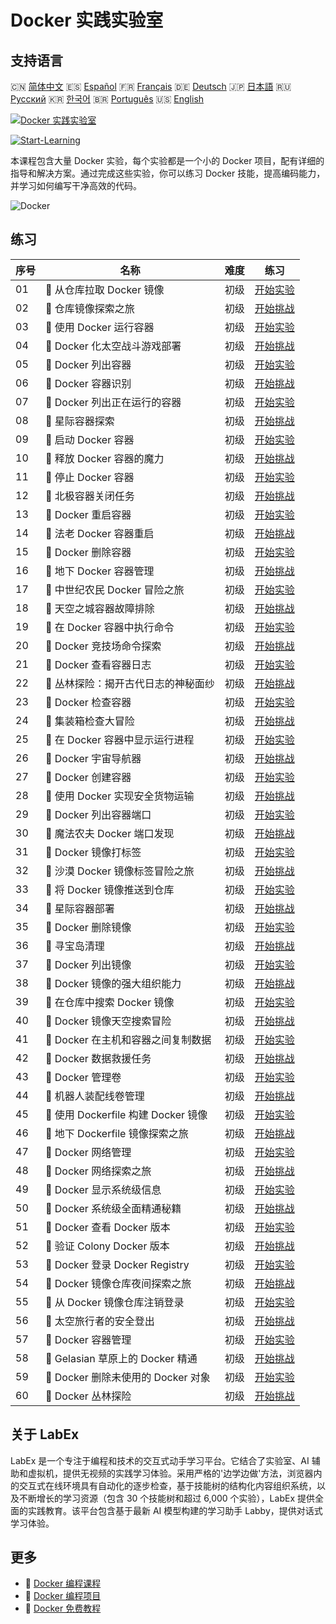 # Docker 实践实验室

## 支持语言

🇨🇳 [简体中文](README_zh.md) 🇪🇸 [Español](README_es.md) 🇫🇷 [Français](README_fr.md) 🇩🇪 [Deutsch](README_de.md) 🇯🇵 [日本語](README_ja.md) 🇷🇺 [Русский](README_ru.md) 🇰🇷 [한국어](README_ko.md) 🇧🇷 [Português](README_pt.md) 🇺🇸 [English](README.md) 

[![Docker 实践实验室](https://cover-creator.labex.io/docker-practice-labs.png?lang=zh)](https://labex.io/zh/courses/docker-practice-labs)

[![Start-Learning](https://img.shields.io/badge/Start-Learning-whitesmoke?style=for-the-badge)](https://labex.io/zh/courses/docker-practice-labs)

本课程包含大量 Docker 实验，每个实验都是一个小的 Docker 项目，配有详细的指导和解决方案。通过完成这些实验，你可以练习 Docker 技能，提高编码能力，并学习如何编写干净高效的代码。

![Docker](https://img.shields.io/badge/Docker-whitesmoke?style=for-the-badge&logo=docker)


## 练习

|   序号 | 名称                                 | 难度   | 练习                                                                                                                             |
|--------|--------------------------------------|--------|----------------------------------------------------------------------------------------------------------------------------------|
|     01 | 📖  从仓库拉取 Docker 镜像           | 初级   | <a target='_blank' href='https://labex.io/zh/tutorials/docker-docker-pull-image-from-repository-271485'>开始实验</a>             |
|     02 | 🎯  仓库镜像探索之旅                 | 初级   | <a target='_blank' href='https://labex.io/zh/labs/docker-repository-image-quest-271484'>开始挑战</a>                             |
|     03 | 📖  使用 Docker 运行容器             | 初级   | <a target='_blank' href='https://labex.io/zh/tutorials/docker-docker-run-a-container-271495'>开始实验</a>                        |
|     04 | 🎯  Docker 化太空战斗游戏部署        | 初级   | <a target='_blank' href='https://labex.io/zh/labs/docker-dockerized-space-battles-deployment-271494'>开始挑战</a>                |
|     05 | 📖  Docker 列出容器                  | 初级   | <a target='_blank' href='https://labex.io/zh/tutorials/docker-docker-list-containers-271475'>开始实验</a>                        |
|     06 | 🎯  Docker 容器识别                  | 初级   | <a target='_blank' href='https://labex.io/zh/tutorials/docker-docker-container-identification-271474'>开始挑战</a>               |
|     07 | 📖  Docker 列出正在运行的容器        | 初级   | <a target='_blank' href='https://labex.io/zh/tutorials/docker-docker-list-running-containers-271483'>开始实验</a>                |
|     08 | 🎯  星际容器探索                     | 初级   | <a target='_blank' href='https://labex.io/zh/labs/docker-interstellar-container-exploration-271482'>开始挑战</a>                 |
|     09 | 📖  启动 Docker 容器                 | 初级   | <a target='_blank' href='https://labex.io/zh/tutorials/docker-docker-start-container-271499'>开始实验</a>                        |
|     10 | 🎯  释放 Docker 容器的魔力           | 初级   | <a target='_blank' href='https://labex.io/zh/labs/docker-docker-container-magic-unleashed-271498'>开始挑战</a>                   |
|     11 | 📖  停止 Docker 容器                 | 初级   | <a target='_blank' href='https://labex.io/zh/tutorials/docker-docker-stop-container-271501'>开始实验</a>                         |
|     12 | 🎯  北极容器关闭任务                 | 初级   | <a target='_blank' href='https://labex.io/zh/labs/docker-arctic-container-shutdown-mission-271500'>开始挑战</a>                  |
|     13 | 📖  Docker 重启容器                  | 初级   | <a target='_blank' href='https://labex.io/zh/tutorials/docker-docker-restart-container-271489'>开始实验</a>                      |
|     14 | 🎯  法老 Docker 容器重启             | 初级   | <a target='_blank' href='https://labex.io/zh/labs/docker-pharaohs-docker-container-restart-271488'>开始挑战</a>                  |
|     15 | 📖  Docker 删除容器                  | 初级   | <a target='_blank' href='https://labex.io/zh/tutorials/docker-docker-remove-container-271491'>开始实验</a>                       |
|     16 | 🎯  地下 Docker 容器管理             | 初级   | <a target='_blank' href='https://labex.io/zh/labs/docker-underground-docker-container-management-271490'>开始挑战</a>            |
|     17 | 📖  中世纪农民 Docker 冒险之旅       | 初级   | <a target='_blank' href='https://labex.io/zh/tutorials/docker-medieval-farmers-docker-adventure-271453'>开始实验</a>             |
|     18 | 🎯  天空之城容器故障排除             | 初级   | <a target='_blank' href='https://labex.io/zh/labs/docker-sky-city-container-troubleshoot-271452'>开始挑战</a>                    |
|     19 | 📖  在 Docker 容器中执行命令         | 初级   | <a target='_blank' href='https://labex.io/zh/tutorials/docker-docker-execute-command-in-container-271461'>开始实验</a>           |
|     20 | 🎯  Docker 竞技场命令探索            | 初级   | <a target='_blank' href='https://labex.io/zh/labs/docker-docker-arena-command-quest-271460'>开始挑战</a>                         |
|     21 | 📖  Docker 查看容器日志              | 初级   | <a target='_blank' href='https://labex.io/zh/tutorials/docker-docker-view-container-logs-271473'>开始实验</a>                    |
|     22 | 🎯  丛林探险：揭开古代日志的神秘面纱 | 初级   | <a target='_blank' href='https://labex.io/zh/tutorials/docker-jungle-expedition-uncovering-ancient-logs-271472'>开始挑战</a>     |
|     23 | 📖  Docker 检查容器                  | 初级   | <a target='_blank' href='https://labex.io/zh/tutorials/docker-docker-inspect-container-271467'>开始实验</a>                      |
|     24 | 🎯  集装箱检查大冒险                 | 初级   | <a target='_blank' href='https://labex.io/zh/tutorials/docker-container-inspection-adventure-271466'>开始挑战</a>                |
|     25 | 📖  在 Docker 容器中显示运行进程     | 初级   | <a target='_blank' href='https://labex.io/zh/tutorials/docker-docker-display-running-processes-in-container-271507'>开始实验</a> |
|     26 | 🎯  Docker 宇宙导航器                | 初级   | <a target='_blank' href='https://labex.io/zh/labs/docker-docker-universe-navigator-271506'>开始挑战</a>                          |
|     27 | 📖  Docker 创建容器                  | 初级   | <a target='_blank' href='https://labex.io/zh/tutorials/docker-docker-create-container-271459'>开始实验</a>                       |
|     28 | 🎯  使用 Docker 实现安全货物运输     | 初级   | <a target='_blank' href='https://labex.io/zh/labs/docker-secure-cargo-transport-with-docker-271458'>开始挑战</a>                 |
|     29 | 📖  Docker 列出容器端口              | 初级   | <a target='_blank' href='https://labex.io/zh/tutorials/docker-docker-list-container-ports-271479'>开始实验</a>                   |
|     30 | 🎯  魔法农夫 Docker 端口发现         | 初级   | <a target='_blank' href='https://labex.io/zh/labs/docker-magic-farmers-docker-port-discovery-271478'>开始挑战</a>                |
|     31 | 📖  Docker 镜像打标签                | 初级   | <a target='_blank' href='https://labex.io/zh/tutorials/docker-docker-tag-an-image-271505'>开始实验</a>                           |
|     32 | 🎯  沙漠 Docker 镜像标签冒险之旅     | 初级   | <a target='_blank' href='https://labex.io/zh/labs/docker-desert-docker-image-tagging-adventure-271504'>开始挑战</a>              |
|     33 | 📖  将 Docker 镜像推送到仓库         | 初级   | <a target='_blank' href='https://labex.io/zh/tutorials/docker-docker-push-image-to-repository-271487'>开始实验</a>               |
|     34 | 🎯  星际容器部署                     | 初级   | <a target='_blank' href='https://labex.io/zh/labs/docker-interstellar-container-deployment-271486'>开始挑战</a>                  |
|     35 | 📖  Docker 删除镜像                  | 初级   | <a target='_blank' href='https://labex.io/zh/tutorials/docker-docker-remove-image-271493'>开始实验</a>                           |
|     36 | 🎯  寻宝岛清理                       | 初级   | <a target='_blank' href='https://labex.io/zh/tutorials/docker-treasure-island-cleanup-271492'>开始挑战</a>                       |
|     37 | 📖  Docker 列出镜像                  | 初级   | <a target='_blank' href='https://labex.io/zh/tutorials/docker-docker-list-images-271463'>开始实验</a>                            |
|     38 | 🎯  Docker 镜像的强大组织能力        | 初级   | <a target='_blank' href='https://labex.io/zh/tutorials/docker-superpower-image-organization-in-docker-271462'>开始挑战</a>       |
|     39 | 📖  在仓库中搜索 Docker 镜像         | 初级   | <a target='_blank' href='https://labex.io/zh/tutorials/docker-docker-search-images-in-repository-271497'>开始实验</a>            |
|     40 | 🎯  Docker 镜像天空搜索冒险          | 初级   | <a target='_blank' href='https://labex.io/zh/labs/docker-docker-image-sky-search-adventure-271496'>开始挑战</a>                  |
|     41 | 📖  Docker 在主机和容器之间复制数据  | 初级   | <a target='_blank' href='https://labex.io/zh/tutorials/docker-docker-copy-data-between-host-and-container-271457'>开始实验</a>   |
|     42 | 🎯  Docker 数据救援任务              | 初级   | <a target='_blank' href='https://labex.io/zh/labs/docker-docker-data-rescue-mission-271456'>开始挑战</a>                         |
|     43 | 📖  Docker 管理卷                    | 初级   | <a target='_blank' href='https://labex.io/zh/tutorials/docker-docker-manage-volumes-271511'>开始实验</a>                         |
|     44 | 🎯  机器人装配线卷管理               | 初级   | <a target='_blank' href='https://labex.io/zh/labs/docker-robotic-assembly-line-volume-management-271510'>开始挑战</a>            |
|     45 | 📖  使用 Dockerfile 构建 Docker 镜像 | 初级   | <a target='_blank' href='https://labex.io/zh/tutorials/docker-docker-build-image-from-dockerfile-271455'>开始实验</a>            |
|     46 | 🎯  地下 Dockerfile 镜像探索之旅     | 初级   | <a target='_blank' href='https://labex.io/zh/labs/docker-underground-dockerfile-image-quest-271454'>开始挑战</a>                 |
|     47 | 📖  Docker 网络管理                  | 初级   | <a target='_blank' href='https://labex.io/zh/tutorials/docker-docker-manage-networks-271477'>开始实验</a>                        |
|     48 | 🎯  Docker 网络探索之旅              | 初级   | <a target='_blank' href='https://labex.io/zh/labs/docker-docker-networking-adventure-271476'>开始挑战</a>                        |
|     49 | 📖  Docker 显示系统级信息            | 初级   | <a target='_blank' href='https://labex.io/zh/tutorials/docker-docker-display-system-wide-information-271465'>开始实验</a>        |
|     50 | 🎯  Docker 系统级全面精通秘籍        | 初级   | <a target='_blank' href='https://labex.io/zh/labs/docker-dockers-mystical-system-wide-mastery-271464'>开始挑战</a>               |
|     51 | 📖  Docker 查看 Docker 版本          | 初级   | <a target='_blank' href='https://labex.io/zh/tutorials/docker-docker-show-docker-version-271509'>开始实验</a>                    |
|     52 | 🎯  验证 Colony Docker 版本          | 初级   | <a target='_blank' href='https://labex.io/zh/labs/docker-verifying-colony-docker-version-271508'>开始挑战</a>                    |
|     53 | 📖  Docker 登录 Docker Registry      | 初级   | <a target='_blank' href='https://labex.io/zh/tutorials/docker-docker-log-into-docker-registry-271469'>开始实验</a>               |
|     54 | 🎯  Docker 镜像仓库夜间探索之旅      | 初级   | <a target='_blank' href='https://labex.io/zh/labs/docker-docker-registry-night-quest-271468'>开始挑战</a>                        |
|     55 | 📖  从 Docker 镜像仓库注销登录       | 初级   | <a target='_blank' href='https://labex.io/zh/tutorials/docker-docker-log-out-from-docker-registry-271471'>开始实验</a>           |
|     56 | 🎯  太空旅行者的安全登出             | 初级   | <a target='_blank' href='https://labex.io/zh/labs/docker-secure-logout-for-space-travelers-271470'>开始挑战</a>                  |
|     57 | 📖  Docker 容器管理                  | 初级   | <a target='_blank' href='https://labex.io/zh/tutorials/docker-docker-manage-docker-271503'>开始实验</a>                          |
|     58 | 🎯  Gelasian 草原上的 Docker 精通    | 初级   | <a target='_blank' href='https://labex.io/zh/tutorials/docker-docker-mastery-in-gelasian-grasslands-271502'>开始挑战</a>         |
|     59 | 📖  Docker 删除未使用的 Docker 对象  | 初级   | <a target='_blank' href='https://labex.io/zh/tutorials/docker-docker-remove-unused-docker-objects-271481'>开始实验</a>           |
|     60 | 🎯  Docker 丛林探险                  | 初级   | <a target='_blank' href='https://labex.io/zh/labs/docker-docker-jungle-expedition-271480'>开始挑战</a>                           |

## 关于 LabEx

LabEx 是一个专注于编程和技术的交互式动手学习平台。它结合了实验室、AI 辅助和虚拟机，提供无视频的实践学习体验。采用严格的'边学边做'方法，浏览器内的交互式在线环境具有自动化的逐步检查，基于技能树的结构化内容组织系统，以及不断增长的学习资源（包含 30 个技能树和超过 6,000 个实验），LabEx 提供全面的实践教育。该平台包含基于最新 AI 模型构建的学习助手 Labby，提供对话式学习体验。

## 更多

- 🔗 [Docker 编程课程](https://github.com/labex-labs/awesome-programming-courses)
- 🔗 [Docker 编程项目](https://github.com/labex-labs/awesome-programming-projects)
- 🔗 [Docker 免费教程](https://github.com/labex-labs/docker-free-tutorials)

